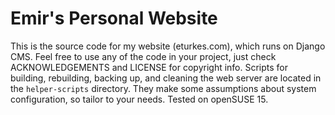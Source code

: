 # Emir's Personal Website

This is the source code for my website (eturkes.com), which runs on Django CMS. Feel free to use any of the code in your project, just check ACKNOWLEDGEMENTS and LICENSE for copyright info. Scripts for building, rebuilding, backing up, and cleaning the web server are located in the `helper-scripts` directory. They make some assumptions about system configuration, so tailor to your needs. Tested on openSUSE 15.
